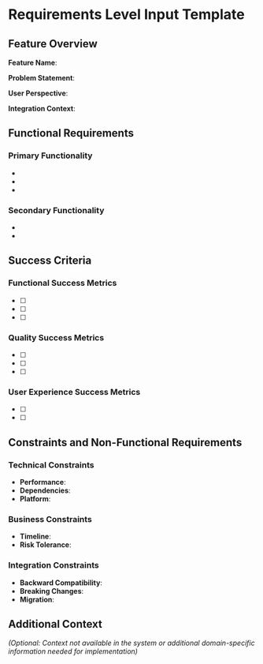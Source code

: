 # Requirements Level Input Template

## Feature Overview
**Feature Name**: 

**Problem Statement**: 

**User Perspective**: 

**Integration Context**: 

## Functional Requirements

### Primary Functionality
- 
- 
- 

### Secondary Functionality
- 
- 

## Success Criteria

### Functional Success Metrics
- [ ] 
- [ ] 
- [ ] 

### Quality Success Metrics  
- [ ] 
- [ ] 
- [ ] 

### User Experience Success Metrics
- [ ] 
- [ ] 

## Constraints and Non-Functional Requirements

### Technical Constraints
- **Performance**: 
- **Dependencies**: 
- **Platform**: 

### Business Constraints
- **Timeline**: 
- **Risk Tolerance**: 

### Integration Constraints
- **Backward Compatibility**: 
- **Breaking Changes**: 
- **Migration**: 

## Additional Context
*(Optional: Context not available in the system or additional domain-specific information needed for implementation)*